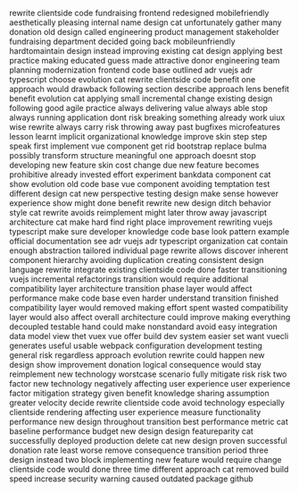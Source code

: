 rewrite clientside code fundraising frontend redesigned mobilefriendly aesthetically pleasing internal name design cat unfortunately gather many donation old design called engineering product management stakeholder fundraising department decided going back mobileunfriendly hardtomaintain design instead improving existing cat design applying best practice making educated guess made attractive donor engineering team planning modernization frontend code base outlined adr vuejs adr typescript choose evolution cat rewrite clientside code benefit one approach would drawback following section describe approach lens benefit benefit evolution cat applying small incremental change existing design following good agile practice always delivering value always able stop always running application dont risk breaking something already work uiux wise rewrite always carry risk throwing away past bugfixes microfeatures lesson learnt implicit organizational knowledge improve skin step step speak first implement vue component get rid bootstrap replace bulma possibly transform structure meaningful one approach doesnt stop developing new feature skin cost change due new feature becomes prohibitive already invested effort experiment bankdata component cat show evolution old code base vue component avoiding temptation test different design cat new perspective testing design make sense however experience show might done benefit rewrite new design ditch behavior style cat rewrite avoids reimplement might later throw away javascript architecture cat make hard find right place improvement rewriting vuejs typescript make sure developer knowledge code base look pattern example official documentation see adr vuejs adr typescript organization cat contain enough abstraction tailored individual page rewrite allows discover inherent component hierarchy avoiding duplication creating consistent design language rewrite integrate existing clientside code done faster transitioning vuejs incremental refactorings transition would require additional compatibility layer architecture transition phase layer would affect performance make code base even harder understand transition finished compatibility layer would removed making effort spent wasted compatibility layer would also affect overall architecture could improve making everything decoupled testable hand could make nonstandard avoid easy integration data model view thet vuex vue offer build dev system easier set want vuecli generates useful usable webpack configuration development testing general risk regardless approach evolution rewrite could happen new design show improvement donation logical consequence would stay reimplement new technology worstcase scenario fully mitigate risk risk two factor new technology negatively affecting user experience user experience factor mitigation strategy given benefit knowledge sharing assumption greater velocity decide rewrite clientside code avoid technology especially clientside rendering affecting user experience measure functionality performance new design throughout transition best performance metric cat baseline performance budget new design design featureparity cat successfully deployed production delete cat new design proven successful donation rate least worse remove consequence transition period three design instead two block implementing new feature would require change clientside code would done three time different approach cat removed build speed increase security warning caused outdated package github